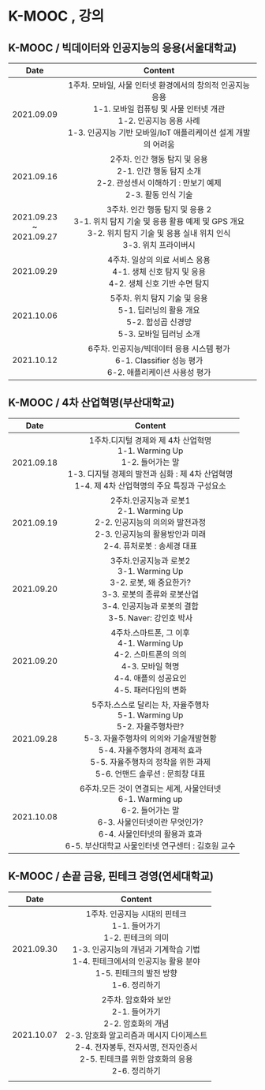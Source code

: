 # K-MOOC , 강의

## K-MOOC / 빅데이터와 인공지능의 응용(서울대학교)

|                  Date                   |                           Content                            |
| :-------------------------------------: | :----------------------------------------------------------: |
|               2021.09.09                | 1주차. 모바일, 사물 인터넷 환경에서의 창의적 인공지능 응용<br/>1-1. 모바일 컴퓨팅 및 사물 인터넷 개관<br/>1-2. 인공지능 응용 사례<br/>1-3. 인공지능 기반 모바일/IoT 애플리케이션 설계 개발의 어려움 |
|               2021.09.16                | 2주차. 인간 행동 탐지 및 응용<br>2-1. 인간 행동 탐지 소개<br>2-2. 관성센서 이해하기 : 만보기 예제<br>2-3. 활동 인식 기술 |
| 2021.09.23<br>          ~<br>2021.09.27 | 3주차. 인간 행동 탐지 및 응용 2<br>3-1. 위치 탐지 기술 및 응용 활용 예제 및 GPS 개요<br>3-2. 위치 탐지 기술 및 응용 실내 위치 인식<br>3-3. 위치 프라이버시 |
|               2021.09.29                | 4주차. 일상의 의료 서비스 응용<br>4-1. 생체 신호 탐지 및 응용<br>4-2. 생체 신호 기반 수면 탐지 |
|               2021.10.06                | 5주차. 위치 탐지 기술 및 응용<br>5-1. 딥러닝의 활용 개요<br>5-2. 합성곱 신경망<br>5-3. 모바일 딥러닝 소개 |
|               2021.10.12                | 6주차. 인공지능/빅데이터 응용 시스템 평가<br>6-1. Classifier 성능 평가<br>6-2. 애플리케이션 사용성 평가 |

## K-MOOC / 4차 산업혁명(부산대학교)

|    Date    |                           Content                            |
| :--------: | :----------------------------------------------------------: |
| 2021.09.18 | 1주차.디지털 경제와 제 4차 산업혁명<br>1-1. Warming Up<br>1-2. 들어가는 말<br>1-3. 디지털 경제의 발전과 심화 : 제 4차 산업혁명<br>1-4. 제 4차 산업혁명의 주요 특징과 구성요소 |
| 2021.09.19 | 2주차.인공지능과 로봇1<br>2-1. Warming Up<br>2-2. 인공지능의 의의와 발전과정<br>2-3. 인공지능의 활용방안과 미래<br>2-4. 퓨처로봇 : 송세경 대표 |
| 2021.09.20 | 3주차.인공지능과 로봇2<br>3-1. Warming Up<br>3-2. 로봇, 왜 중요한가?<br>3-3. 로봇의 종류와 로봇산업<br>3-4. 인공지능과 로봇의 결합<br>3-5. Naver: 강인호 박사 |
| 2021.09.20 | 4주차.스마트폰, 그 이후<br>4-1. Warming Up<br>4-2. 스마트폰의 의의<br>4-3. 모바일 혁명<br>4-4. 애플의 성공요인<br>4-5. 패러다임의 변화 |
| 2021.09.28 | 5주차.스스로 달리는 차, 자율주행차<br>5-1. Warming Up<br>5-2. 자율주행차란?<br>5-3. 자율주행차의 의의와 기술개발현황<br>5-4. 자율주행차의 경제적 효과<br>5-5. 자율주행차의 정착을 위한 과제<br>5-6. 언맨드 솔루션 : 문희창 대표 |
| 2021.10.08 | 6주차.모든 것이 연결되는 세계, 사물인터넷<br>6-1. Warming up<br>6-2. 들어가는 말<br>6-3. 사물인터넷이란 무엇인가?<br>6-4. 사물인터넷의 활용과 효과<br>6-5. 부산대학교 사물인터넷 연구센터 : 김호원 교수 |

## K-MOOC / 손끝 금융, 핀테크 경영(연세대학교)

|    Date    |                           Content                            |
| :--------: | :----------------------------------------------------------: |
| 2021.09.30 | 1주차. 인공지능 시대의 핀테크<br>1-1. 들어가기<br>1-2. 핀테크의 의미<br>1-3. 인공지능의 개념과 기계학습 기법<br>1-4. 핀테크에서의 인공지능 활용 분야<br>1-5. 핀테크의 발전 방향<br>1-6. 정리하기 |
| 2021.10.07 | 2주차. 암호화와 보안<br>2-1. 들어가기<br>2-2. 암호화의 개념<br>2-3. 암호화 알고리즘과 메시지 다이제스트<br>2-4. 전자봉투, 전자서명, 전자인증서<br>2-5. 핀테크를 위한 암호화의 응용<br>2-6. 정리하기 |
|            |                                                              |

